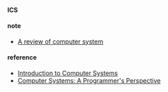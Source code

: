 #### ICS

#### note
* [A review of computer system](http://muyun.github.io/technology/system/summary/a-review-of-computer-system.html)

#### reference
* [Introduction to Computer Systems](https://www.cs.cmu.edu/~213/index.html)
* [Computer Systems: A Programmer's Perspective](http://csapp.cs.cmu.edu/3e/adoptions.html)
